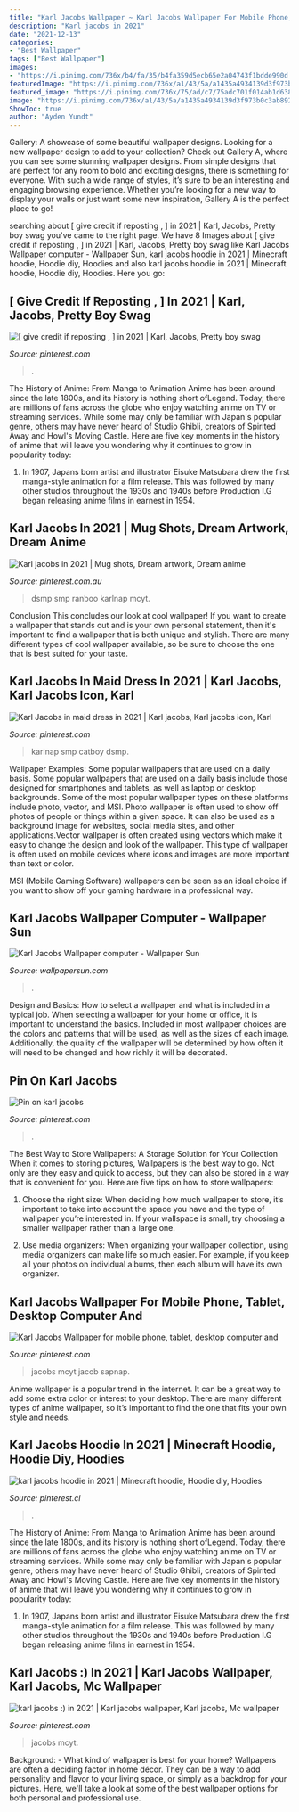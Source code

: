 ```yaml
---
title: "Karl Jacobs Wallpaper ~ Karl Jacobs Wallpaper For Mobile Phone, Tablet, Desktop Computer And"
description: "Karl jacobs in 2021"
date: "2021-12-13"
categories:
- "Best Wallpaper"
tags: ["Best Wallpaper"]
images:
- "https://i.pinimg.com/736x/b4/fa/35/b4fa359d5ecb65e2a04743f1bdde990d.jpg"
featuredImage: "https://i.pinimg.com/736x/a1/43/5a/a1435a4934139d3f973b0c3ab892404d.jpg"
featured_image: "https://i.pinimg.com/736x/75/ad/c7/75adc701f014ab1d63888ce54b026754.jpg"
image: "https://i.pinimg.com/736x/a1/43/5a/a1435a4934139d3f973b0c3ab892404d.jpg"
ShowToc: true
author: "Ayden Yundt"
---
```



Gallery: A showcase of some beautiful wallpaper designs.
Looking for a new wallpaper design to add to your collection? Check out Gallery A, where you can see some stunning wallpaper designs. From simple designs that are perfect for any room to bold and exciting designs, there is something for everyone. With such a wide range of styles, it’s sure to be an interesting and engaging browsing experience. Whether you’re looking for a new way to display your walls or just want some new inspiration, Gallery A is the perfect place to go!
		
		
		
		
		
		
		
	

		
searching about [ give credit if reposting , ] in 2021 | Karl, Jacobs, Pretty boy swag you've came to the right page. We have 8 Images about [ give credit if reposting , ] in 2021 | Karl, Jacobs, Pretty boy swag like Karl Jacobs Wallpaper computer - Wallpaper Sun, karl jacobs hoodie in 2021 | Minecraft hoodie, Hoodie diy, Hoodies and also karl jacobs hoodie in 2021 | Minecraft hoodie, Hoodie diy, Hoodies. Here you go:
		
    
## [ Give Credit If Reposting , ] In 2021 | Karl, Jacobs, Pretty Boy Swag

<img loading=lazy src="https://i.pinimg.com/736x/b4/fa/35/b4fa359d5ecb65e2a04743f1bdde990d.jpg" onerror="this.onerror=null;this.src='https://tse4.mm.bing.net/th?id=OIP.xdzexXrp2aQ5Lk4NeCEdaAHaHa&amp;pid=15.1';" alt="[ give credit if reposting , ] in 2021 | Karl, Jacobs, Pretty boy swag">

_Source: pinterest.com_

>. 

	

The History of Anime: From Manga to Animation
Anime has been around since the late 1800s, and its history is nothing short ofLegend. Today, there are millions of fans across the globe who enjoy watching anime on TV or streaming services. While some may only be familiar with Japan's popular genre, others may have never heard of Studio Ghibli, creators of Spirited Away and Howl's Moving Castle. Here are five key moments in the history of anime that will leave you wondering why it continues to grow in popularity today:
1) In 1907, Japans born artist and illustrator Eisuke Matsubara drew the first manga-style animation for a film release. This was followed by many other studios throughout the 1930s and 1940s before Production I.G began releasing anime films in earnest in 1954.

    
## Karl Jacobs In 2021 | Mug Shots, Dream Artwork, Dream Anime

<img loading=lazy src="https://i.pinimg.com/736x/b8/c7/3d/b8c73dd9a9f7d9f4d3982894def5f3bf.jpg" onerror="this.onerror=null;this.src='https://tse1.mm.bing.net/th?id=OIP.Klf9G4ovq0WxZTitQ03LVAHaJv&amp;pid=15.1';" alt="Karl jacobs in 2021 | Mug shots, Dream artwork, Dream anime">

_Source: pinterest.com.au_

>dsmp smp ranboo karlnap mcyt. 

	

Conclusion
This concludes our look at cool wallpaper! If you want to create a wallpaper that stands out and is your own personal statement, then it's important to find a wallpaper that is both unique and stylish. There are many different types of cool wallpaper available, so be sure to choose the one that is best suited for your taste.

    
## Karl Jacobs In Maid Dress In 2021 | Karl Jacobs, Karl Jacobs Icon, Karl

<img loading=lazy src="https://i.pinimg.com/736x/75/ad/c7/75adc701f014ab1d63888ce54b026754.jpg" onerror="this.onerror=null;this.src='https://tse2.mm.bing.net/th?id=OIP.yMe1shm1KK6IJg046576EQHaIs&amp;pid=15.1';" alt="Karl Jacobs in maid dress in 2021 | Karl jacobs, Karl jacobs icon, Karl">

_Source: pinterest.com_

>karlnap smp catboy dsmp. 

	

Wallpaper Examples: Some popular wallpapers that are used on a daily basis.
Some popular wallpapers that are used on a daily basis include those designed for smartphones and tablets, as well as laptop or desktop backgrounds. Some of the most popular wallpaper types on these platforms include photo, vector, and MSI. 
Photo wallpaper is often used to show off photos of people or things within a given space. It can also be used as a background image for websites, social media sites, and other applications.Vector wallpaper is often created using vectors which make it easy to change the design and look of the wallpaper. This type of wallpaper is often used on mobile devices where icons and images are more important than text or color. 

MSI (Mobile Gaming Software) wallpapers can be seen as an ideal choice if you want to show off your gaming hardware in a professional way.

    
## Karl Jacobs Wallpaper Computer - Wallpaper Sun

<img loading=lazy src="https://www.wallpapersun.com/wp-content/uploads/2021/04/Karl-Jacobs-Wallpaper-33.jpg" onerror="this.onerror=null;this.src='https://tse4.mm.bing.net/th?id=OIP.PBGGFSKfGqQrz6eOIf7UHQHaNK&amp;pid=15.1';" alt="Karl Jacobs Wallpaper computer - Wallpaper Sun">

_Source: wallpapersun.com_

>. 

	

Design and Basics: How to select a wallpaper and what is included in a typical job.
When selecting a wallpaper for your home or office, it is important to understand the basics. Included in most wallpaper choices are the colors and patterns that will be used, as well as the sizes of each image. Additionally, the quality of the wallpaper will be determined by how often it will need to be changed and how richly it will be decorated.

    
## Pin On Karl Jacobs

<img loading=lazy src="https://i.pinimg.com/736x/b9/00/ff/b900ff09b7631782d124c752f39f20e7.jpg" onerror="this.onerror=null;this.src='https://tse1.mm.bing.net/th?id=OIP.QJpxbZ1cOw4rDLEa3LD_5AHaHN&amp;pid=15.1';" alt="Pin on karl jacobs">

_Source: pinterest.com_

>. 

	

The Best Way to Store Wallpapers: A Storage Solution for Your Collection
When it comes to storing pictures, Wallpapers is the best way to go. Not only are they easy and quick to access, but they can also be stored in a way that is convenient for you. Here are five tips on how to store wallpapers:
1) Choose the right size: When deciding how much wallpaper to store, it’s important to take into account the space you have and the type of wallpaper you’re interested in. If your wallspace is small, try choosing a smaller wallpaper rather than a large one.

2) Use media organizers: When organizing your wallpaper collection, using media organizers can make life so much easier. For example, if you keep all your photos on individual albums, then each album will have its own organizer.

    
## Karl Jacobs Wallpaper For Mobile Phone, Tablet, Desktop Computer And

<img loading=lazy src="https://i.pinimg.com/736x/a1/43/5a/a1435a4934139d3f973b0c3ab892404d.jpg" onerror="this.onerror=null;this.src='https://tse2.mm.bing.net/th?id=OIP.egtUbYXU3F_-HXUYAk2fqwHaRS&amp;pid=15.1';" alt="Karl Jacobs Wallpaper for mobile phone, tablet, desktop computer and">

_Source: pinterest.com_

>jacobs mcyt jacob sapnap. 

	

Anime wallpaper is a popular trend in the internet. It can be a great way to add some extra color or interest to your desktop. There are many different types of anime wallpaper, so it’s important to find the one that fits your own style and needs.

    
## Karl Jacobs Hoodie In 2021 | Minecraft Hoodie, Hoodie Diy, Hoodies

<img loading=lazy src="https://i.pinimg.com/originals/69/ab/f5/69abf5919cf8993ce95ea4b54c27250e.jpg" onerror="this.onerror=null;this.src='https://tse1.mm.bing.net/th?id=OIP.Xql0AVZK8J_DJv60gMThyAHaLK&amp;pid=15.1';" alt="karl jacobs hoodie in 2021 | Minecraft hoodie, Hoodie diy, Hoodies">

_Source: pinterest.cl_

>. 

	

The History of Anime: From Manga to Animation
Anime has been around since the late 1800s, and its history is nothing short ofLegend. Today, there are millions of fans across the globe who enjoy watching anime on TV or streaming services. While some may only be familiar with Japan's popular genre, others may have never heard of Studio Ghibli, creators of Spirited Away and Howl's Moving Castle. Here are five key moments in the history of anime that will leave you wondering why it continues to grow in popularity today:
1) In 1907, Japans born artist and illustrator Eisuke Matsubara drew the first manga-style animation for a film release. This was followed by many other studios throughout the 1930s and 1940s before Production I.G began releasing anime films in earnest in 1954.

    
## Karl Jacobs :) In 2021 | Karl Jacobs Wallpaper, Karl Jacobs, Mc Wallpaper

<img loading=lazy src="https://i.pinimg.com/736x/1c/32/78/1c32780497b56a5f89307da485f3a38a.jpg" onerror="this.onerror=null;this.src='https://tse2.mm.bing.net/th?id=OIP.f3JjKPuKHCFIYt8GUUdzxAAAAA&amp;pid=15.1';" alt="karl jacobs :) in 2021 | Karl jacobs wallpaper, Karl jacobs, Mc wallpaper">

_Source: pinterest.com_

>jacobs mcyt. 

	

Background: - What kind of wallpaper is best for your home?
Wallpapers are often a deciding factor in home décor. They can be a way to add personality and flavor to your living space, or simply as a backdrop for your pictures. Here, we'll take a look at some of the best wallpaper options for both personal and professional use.

